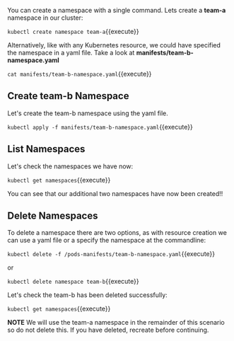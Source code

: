 You can create a namespace with a single command. Lets create a **team-a** namespace in our cluster:

``kubectl create namespace team-a``{{execute}}

Alternatively, like with any Kubernetes resource, we could have specified the namespace in a yaml file. Take a look at **manifests/team-b-namespace.yaml**

``cat manifests/team-b-namespace.yaml``{{execute}}

## Create team-b Namespace

Let's create the team-b namespace using the yaml file.

``kubectl apply -f manifests/team-b-namespace.yaml``{{execute}}

## List Namespaces

Let's check the namespaces we have now:

``kubectl get namespaces``{{execute}}

You can see that our additional two namespaces have now been created!!

## Delete Namespaces

To delete a namespace there are two options, as with resource creation we can use a yaml file or a specify the namespace at the commandline:

``kubectl delete -f /pods-manifests/team-b-namespace.yaml``{{execute}}

or 

``kubectl delete namespace team-b``{{execute}}

Let's check the team-b has been deleted successfully:

``kubectl get namespaces``{{execute}}

**NOTE** We will use the team-a namespace in the remainder of this scenario so do not delete this. If you have deleted, recreate before continuing.